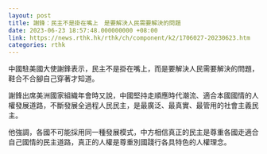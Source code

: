 ```yaml
---
layout: post
title: 謝鋒：民主不是掛在嘴上　是要解決人民需要解決的問題
date: 2023-06-23 18:57:48.000000000 +08:00
link: https://news.rthk.hk/rthk/ch/component/k2/1706027-20230623.htm
categories: rthk
---
```


中國駐美國大使謝鋒表示，民主不是掛在嘴上，而是要解決人民需要解決的問題，鞋合不合腳自己穿著才知道。

謝鋒出席美洲國家組織年會時又說，中國堅持走順應時代潮流、適合本國國情的人權發展道路，不斷發展全過程人民民主，是最廣泛、最真實、最管用的社會主義民主。

他強調，各國不可能採用同一種發展模式，中方相信真正的民主是尊重各國走適合自己國情的民主道路，真正的人權是尊重別國踐行各具特色的人權理念。
